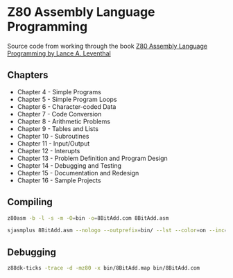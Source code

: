 # Z80 Assembly Language Programming

Source code from working through the book [Z80 Assembly Language Programming
by Lance A. Leventhal](https://archive.org/details/Z-80_Assembly_Language_Programming_1979_Leventhal)

## Chapters

- Chapter 4 - Simple Programs
- Chapter 5 - Simple Program Loops
- Chapter 6 - Character-coded Data
- Chapter 7 - Code Conversion
- Chapter 8 - Arithmetic Problems
- Chapter 9 - Tables and Lists
- Chapter 10 - Subroutines
- Chapter 11 - Input/Output
- Chapter 12 - Interupts
- Chapter 13 - Problem Definition and Program Design
- Chapter 14 - Debugging and Testing
- Chapter 15 - Documentation and Redesign
- Chapter 16 - Sample Projects

## Compiling

```sh
z80asm -b -l -s -m -O=bin -o=8BitAdd.com 8BitAdd.asm
```

```sh
sjasmplus 8BitAdd.asm --nologo --outprefix=bin/ --lst --color=on --inc=./include --raw=bin/8BitAdd.com
```

## Debugging

```sh
z88dk-ticks -trace -d -mz80 -x bin/8BitAdd.map bin/8BitAdd.com
```